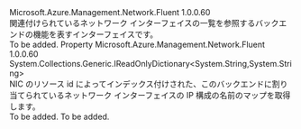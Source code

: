 <Type Name="IHasBackendNics" FullName="Microsoft.Azure.Management.Network.Fluent.IHasBackendNics">
  <TypeSignature Language="C#" Value="public interface IHasBackendNics" />
  <TypeSignature Language="ILAsm" Value=".class public interface auto ansi abstract IHasBackendNics" />
  <TypeSignature Language="DocId" Value="T:Microsoft.Azure.Management.Network.Fluent.IHasBackendNics" />
  <TypeSignature Language="VB.NET" Value="Public Interface IHasBackendNics" />
  <TypeSignature Language="F#" Value="type IHasBackendNics = interface" />
  <AssemblyInfo>
    <AssemblyName>Microsoft.Azure.Management.Network.Fluent</AssemblyName>
    <AssemblyVersion>1.0.0.60</AssemblyVersion>
  </AssemblyInfo>
  <Interfaces />
  <Docs>
    <summary>
            関連付けられているネットワーク インターフェイスの一覧を参照するバックエンドの機能を表すインターフェイスです。
            </summary>
    <remarks>To be added.</remarks>
  </Docs>
  <Members>
    <Member MemberName="BackendNicIPConfigurationNames">
      <MemberSignature Language="C#" Value="public System.Collections.Generic.IReadOnlyDictionary&lt;string,string&gt; BackendNicIPConfigurationNames { get; }" />
      <MemberSignature Language="ILAsm" Value=".property instance class System.Collections.Generic.IReadOnlyDictionary`2&lt;string, string&gt; BackendNicIPConfigurationNames" />
      <MemberSignature Language="DocId" Value="P:Microsoft.Azure.Management.Network.Fluent.IHasBackendNics.BackendNicIPConfigurationNames" />
      <MemberSignature Language="VB.NET" Value="Public ReadOnly Property BackendNicIPConfigurationNames As IReadOnlyDictionary(Of String, String)" />
      <MemberSignature Language="F#" Value="member this.BackendNicIPConfigurationNames : System.Collections.Generic.IReadOnlyDictionary&lt;string, string&gt;" Usage="Microsoft.Azure.Management.Network.Fluent.IHasBackendNics.BackendNicIPConfigurationNames" />
      <MemberType>Property</MemberType>
      <AssemblyInfo>
        <AssemblyName>Microsoft.Azure.Management.Network.Fluent</AssemblyName>
        <AssemblyVersion>1.0.0.60</AssemblyVersion>
      </AssemblyInfo>
      <ReturnValue>
        <ReturnType>System.Collections.Generic.IReadOnlyDictionary&lt;System.String,System.String&gt;</ReturnType>
      </ReturnValue>
      <Docs>
        <summary>
            NIC のリソース id によってインデックス付けされた、このバックエンドに割り当てられているネットワーク インターフェイスの IP 構成の名前のマップを取得します。
            </summary>
        <value>To be added.</value>
        <remarks>To be added.</remarks>
      </Docs>
    </Member>
  </Members>
</Type>